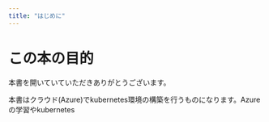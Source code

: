 ```yaml
---
title: "はじめに"
---
```


# この本の目的

本書を開いていていただきありがとうございます。

本書はクラウド(Azure)でkubernetes環境の構築を行うものになります。Azureの学習やkubernetes